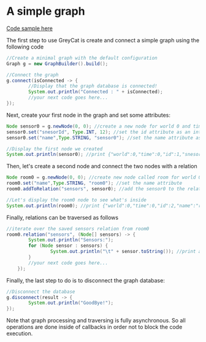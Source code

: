 # A simple graph
[Code sample here](https://github.com/datathings/greycat-samples/blob/master/src/main/java/greycat/samples/Minimal.java)

The first step to use GreyCat is create and connect a simple graph using the following code

```java
//Create a minimal graph with the default configuration
Graph g = new GraphBuilder().build();

//Connect the graph
g.connect(isConnected -> {
		//Display that the graph database is connected!
		System.out.println("Connected : " + isConnected);
		//your next code goes here...
});
```

Next, create your first node in the graph and set some attributes:

```java
Node sensor0 = g.newNode(0, 0); //create a new node for world 0 and time 0
sensor0.set("snesorId", Type.INT, 12); //set the id attribute as an integer
sensor0.set("name",Type.STRING, "sensor0"); //set the name attribute as a string

//Display the first node we created
System.out.println(sensor0); //print {"world":0,"time":0,"id":1,"snesorId":12,"name":"sensor0"}
```

Then, let's create a second node and connect the two nodes with a relation

```java
Node room0 = g.newNode(0, 0); //create new node called room for world 0 and time 0
room0.set("name",Type.STRING, "room0"); //set the name attribute
room0.addToRelation("sensors", sensor0); //add the sensor0 to the relation sensors of room0

//Let's display the room0 node to see what's inside
System.out.println(room0); //print {"world":0,"time":0,"id":2,"name":"room0","sensors":[1]}
```

Finally, relations can be traversed as follows

```java
//iterate over the saved sensors relation from room0
room0.relation("sensors", (Node[] sensors) -> {
		System.out.println("Sensors:");
		for (Node sensor : sensors) {
				System.out.println("\t" + sensor.toString()); //print all the sensor in the room
		}
		//your next code goes here...
	});
```


Finally, the last step to do is to disconnect the graph database:
```java
//Disconnect the database
g.disconnect(result -> {
		System.out.println("GoodBye!");
});
```

Note that graph processing and traversing is fully asynchronous. So all operations are done inside of callbacks in order not to block the code execution.
